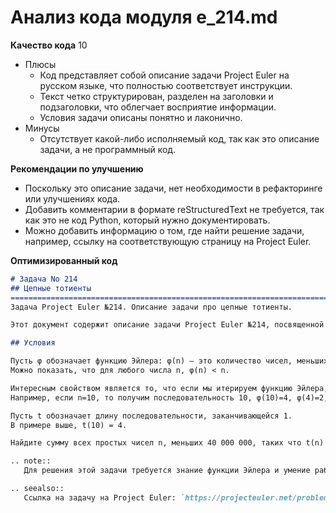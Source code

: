 # Анализ кода модуля e_214.md

**Качество кода**
10
- Плюсы
    - Код представляет собой описание задачи Project Euler на русском языке, что полностью соответствует инструкции.
    - Текст четко структурирован, разделен на заголовки и подзаголовки, что облегчает восприятие информации.
    - Условия задачи описаны понятно и лаконично.
- Минусы
    - Отсутствует какой-либо исполняемый код, так как это описание задачи, а не программный код.

**Рекомендации по улучшению**
- Поскольку это описание задачи, нет необходимости в рефакторинге или улучшениях кода.
- Добавить комментарии в формате reStructuredText не требуется, так как это не код Python, который нужно документировать.
- Можно добавить информацию о том, где найти решение задачи, например, ссылку на соответствующую страницу на Project Euler.

**Оптимизированный код**
```markdown
# Задача No 214
## Цепные тотиенты
=========================================================================================
Задача Project Euler №214. Описание задачи про цепные тотиенты.

Этот документ содержит описание задачи Project Euler №214, посвященной цепным тотиентам.

## Условия

Пусть φ обозначает функцию Эйлера: φ(n) — это количество чисел, меньших n, которые являются взаимно простыми с n.
Можно показать, что для любого числа n, φ(n) < n.

Интересным свойством является то, что если мы итерируем функцию Эйлера, то получим последовательность, в конце которой будет 1.
Например, если n=10, то получим последовательность 10, φ(10)=4, φ(4)=2, φ(2)=1.

Пусть t обозначает длину последовательности, заканчивающейся 1.
В примере выше, t(10) = 4.

Найдите сумму всех простых чисел n, меньших 40 000 000, таких что t(n) = 25.

.. note::
   Для решения этой задачи требуется знание функции Эйлера и умение работать с последовательностями.

.. seealso::
   Ссылка на задачу на Project Euler: `https://projecteuler.net/problem=214`

```